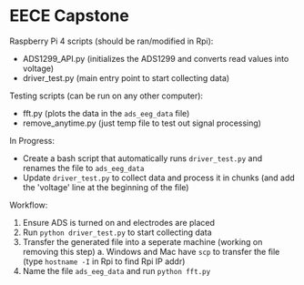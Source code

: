# EECE Capstone

Raspberry Pi 4 scripts (should be ran/modified in Rpi):
- ADS1299_API.py (initializes the ADS1299 and converts read values into voltage)
- driver_test.py (main entry point to start collecting data)

Testing scripts (can be run on any other computer):
 - fft.py (plots the data in the `ads_eeg_data` file)
 - remove_anytime.py (just temp file to test out signal processing)

In Progress:
 - Create a bash script that automatically runs `driver_test.py` and renames the file to `ads_eeg_data`
 - Update `driver_test.py` to collect data and process it in chunks (and add the 'voltage' line at the beginning of the file)

Workflow:
1. Ensure ADS is turned on and electrodes are placed
2. Run `python driver_test.py` to start collecting data
3. Transfer the generated file into a seperate machine (working on removing this step)
	a. Windows and Mac have `scp` to transfer the file (type `hostname -I` in Rpi to find Rpi IP addr)
4. Name the file `ads_eeg_data` and run `python fft.py`
